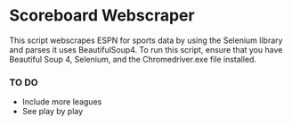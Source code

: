 # Scoreboard Webscraper

This script webscrapes ESPN for sports data by using the Selenium library and parses it uses BeautifulSoup4. To run this script, ensure that you have Beautiful Soup 4, Selenium, and the Chromedriver.exe file installed.


### TO DO
* Include more leagues
* See play by play

